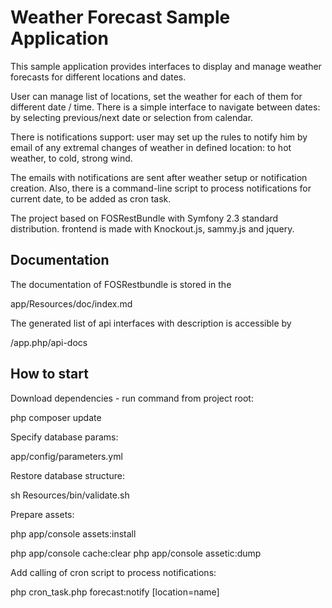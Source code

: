Weather Forecast Sample Application
======================

This sample application provides interfaces to display and manage weather forecasts
for different locations and dates.

User can manage list of locations, set the weather for each of them for different date / time.
There is a simple interface to navigate between dates: by selecting previous/next date or
selection from calendar.

There is notifications support: user may set up the rules to notify him by email
of any extremal changes of weather in defined location: to hot weather, to cold,
strong wind.

The emails with notifications are sent after weather setup or notification creation.
 Also, there is a command-line script to process notifications for current date, to
 be added as cron task.


The project based on FOSRestBundle with Symfony 2.3 standard distribution.
frontend is made with Knockout.js, sammy.js and jquery.

Documentation
-------------

The documentation of FOSRestbundle is stored in the

app/Resources/doc/index.md

The generated list of api interfaces with description is accessible by

/app.php/api-docs

How to start
------------

Download dependencies - run command  from project root:

php composer update


Specify database params:

app/config/parameters.yml


Restore database structure:

sh Resources/bin/validate.sh

Prepare assets:

php app/console assets:install

php app/console cache:clear
php app/console assetic:dump


Add calling of cron script to process notifications:

php cron_task.php forecast:notify [location=name]

